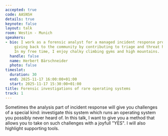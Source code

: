 ```yaml
---
accepted: true
code: AASNSH
details: true
keynote: false
layout: talk
room: Westin - Munich
speakers:
- bio: I work as a forensic analyst for a managed incident response provider. I value
    giving back to the community by contributing to triage and threat hunting capabilities.
    In my free time, I enjoy chalky climbing gyms and high mountains.
  handle: false
  name: Herbert Bärschneider
  photo: false
timeslot:
  duration: 30
  end: 2025-11-17 16:00:00+01:00
  start: 2025-11-17 15:30:00+01:00
title: Forensic investigations of rare operating systems
track: 1
---
```


Sometimes the analysis part of incident response will give you challenges of a special kind: investigate this system which runs an operating system you possibly never heard of.
In this talk, I want to give you a method that allows you to take on such challenges with a joyfull "YES".
I will also highlight supporting tools.